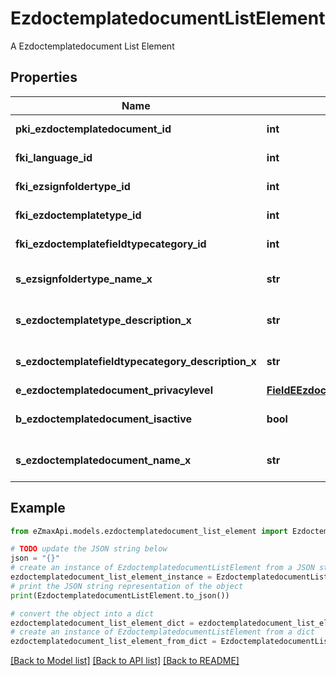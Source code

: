# EzdoctemplatedocumentListElement

A Ezdoctemplatedocument List Element

## Properties

Name | Type | Description | Notes
------------ | ------------- | ------------- | -------------
**pki_ezdoctemplatedocument_id** | **int** | The unique ID of the Ezdoctemplatedocument | 
**fki_language_id** | **int** | The unique ID of the Language.  Valid values:  |Value|Description| |-|-| |1|French| |2|English| | 
**fki_ezsignfoldertype_id** | **int** | The unique ID of the Ezsignfoldertype. | [optional] 
**fki_ezdoctemplatetype_id** | **int** | The unique ID of the Ezdoctemplatetype | 
**fki_ezdoctemplatefieldtypecategory_id** | **int** | The unique ID of the Ezdoctemplatefieldtypecategory | 
**s_ezsignfoldertype_name_x** | **str** | The name of the Ezsignfoldertype in the language of the requester | [optional] 
**s_ezdoctemplatetype_description_x** | **str** | The description of the Ezdoctemplatetype in the language of the requester | [optional] 
**s_ezdoctemplatefieldtypecategory_description_x** | **str** | The description of the Ezdoctemplatefieldtypecategory in the language of the requester | [optional] 
**e_ezdoctemplatedocument_privacylevel** | [**FieldEEzdoctemplatedocumentPrivacylevel**](FieldEEzdoctemplatedocumentPrivacylevel.md) |  | [optional] 
**b_ezdoctemplatedocument_isactive** | **bool** | Whether the ezdoctemplatedocument is active or not | 
**s_ezdoctemplatedocument_name_x** | **str** | The name of the Ezdoctemplatedocument in the language of the requester | 

## Example

```python
from eZmaxApi.models.ezdoctemplatedocument_list_element import EzdoctemplatedocumentListElement

# TODO update the JSON string below
json = "{}"
# create an instance of EzdoctemplatedocumentListElement from a JSON string
ezdoctemplatedocument_list_element_instance = EzdoctemplatedocumentListElement.from_json(json)
# print the JSON string representation of the object
print(EzdoctemplatedocumentListElement.to_json())

# convert the object into a dict
ezdoctemplatedocument_list_element_dict = ezdoctemplatedocument_list_element_instance.to_dict()
# create an instance of EzdoctemplatedocumentListElement from a dict
ezdoctemplatedocument_list_element_from_dict = EzdoctemplatedocumentListElement.from_dict(ezdoctemplatedocument_list_element_dict)
```
[[Back to Model list]](../README.md#documentation-for-models) [[Back to API list]](../README.md#documentation-for-api-endpoints) [[Back to README]](../README.md)


